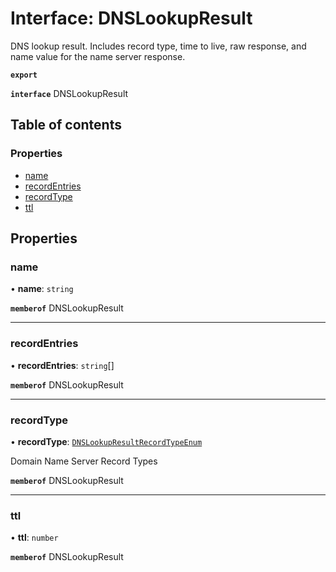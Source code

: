 # Interface: DNSLookupResult

DNS lookup result. Includes record type, time to live, raw response, and name value for the name server response.

**`export`**

**`interface`** DNSLookupResult

## Table of contents

### Properties

- [name](DNSLookupResult.md#name)
- [recordEntries](DNSLookupResult.md#recordentries)
- [recordType](DNSLookupResult.md#recordtype)
- [ttl](DNSLookupResult.md#ttl)

## Properties

### <a id="name" name="name"></a> name

• **name**: `string`

**`memberof`** DNSLookupResult

___

### <a id="recordentries" name="recordentries"></a> recordEntries

• **recordEntries**: `string`[]

**`memberof`** DNSLookupResult

___

### <a id="recordtype" name="recordtype"></a> recordType

• **recordType**: [`DNSLookupResultRecordTypeEnum`](../enums/DNSLookupResultRecordTypeEnum.md)

Domain Name Server Record Types

**`memberof`** DNSLookupResult

___

### <a id="ttl" name="ttl"></a> ttl

• **ttl**: `number`

**`memberof`** DNSLookupResult
